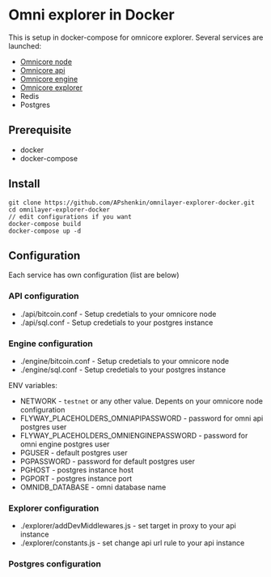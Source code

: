 # Omni explorer in Docker

  This is setup in docker-compose for omnicore  explorer. Several services are launched:
  * [Omnicore node](https://github.com/OmniLayer/omnicore)
  * [Omnicore api](https://github.com/OmniLayer/omniapi)
  * [Omnicore engine](https://github.com/OmniLayer/omniEngine)
  * [Omnicore explorer](https://github.com/OmniLayer/omniexplorer)
  * Redis
  * Postgres

## Prerequisite
 * docker 
 * docker-compose
 
 
## Install


```
git clone https://github.com/APshenkin/omnilayer-explorer-docker.git
cd omnilayer-explorer-docker
// edit configurations if you want
docker-compose build
docker-compose up -d
```

## Configuration
  Each service has own configuration (list are below)

### API configuration

 - ./api/bitcoin.conf - Setup credetials to your omnicore node
 - ./api/sql.conf - Setup credetials to your postgres instance


### Engine configuration

 - ./engine/bitcoin.conf - Setup credetials to your omnicore node
 - ./engine/sql.conf - Setup credetials to your postgres instance

ENV variables:
 - NETWORK - `testnet` or any other value. Depents on your omnicore node configuration
 - FLYWAY_PLACEHOLDERS_OMNIAPIPASSWORD - password for omni api postgres user
 - FLYWAY_PLACEHOLDERS_OMNIENGINEPASSWORD - password for omni engine postgres user
 - PGUSER - default postgres user
 - PGPASSWORD - password for default postgres user
 - PGHOST - postgres instance host
 - PGPORT - postgres instance port
 - OMNIDB_DATABASE - omni database name


### Explorer configuration
 - ./explorer/addDevMiddlewares.js - set target in proxy to your api instance 
 - ./explorer/constants.js  - set change api url rule to your api instance

### Postgres configuration


